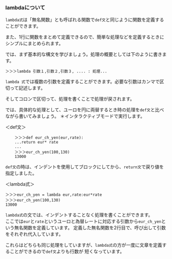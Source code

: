### lambdaについて

`lambda式`は「無名関数」とも呼ばれる関数で`def文`と同じように関数を定義することができます。

また、1行に関数をまとめて定義できるので、簡単な処理などを定義するときにシンプルにまとめられます。  

では、まず基本的な構文を学びましょう。処理の概要としては下のように書きます。


`＞＞＞lambda 引数１,引数２,引数３, .... : 処理...`

`lambda 式`では複数の引数を定義することができます。必要な引数はカンマで区切って記述します。

そしてコロンで区切って、処理を書くことで処理が戻されます。  


では、具体的な処理として、ユーロを円に両替するとき時の処理を`def文`と比べながら書いてみましょう。
＊インタラクティブモードで実行します。  

＜def文＞
```
    ＞＞＞def eur_ch_yen(eur,rate):    
    ...return eur* rate  
    ...  
    ＞＞＞eur_ch_yen(100,130)  
    13000
```  

`def文`の時は、インデントを使用してブロックにしてから、`return文`で戻り値を指定しました。

＜lambda式＞
```
＞＞＞eur_ch_yen = lambda eur,rate:eur*rate  
＞＞＞eur_ch_yen(100,130)  
13000  
```

`lambda式`の文では、インデントすることなく処理を書くことができます。  
ここでは`eur`と`rate`というユーロと為替レートに対応する引数から`eur_ch_yen`という無名関数を定義しています。
定義した無名関数を2行目で、呼び出して引数をそれぞれ代入しています。  

これらはどちらも同じ処理をしていますが、`lambda式`の方が一度に文章を定義することができるので`def文`よりも行数が
短くなっています。
